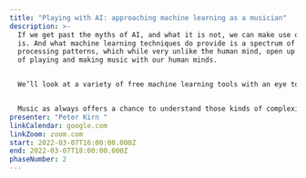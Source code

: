 ```yaml
---
title: "Playing with AI: approaching machine learning as a musician"
description: >-
  If we get past the myths of AI, and what it is not, we can make use of what it
  is. And what machine learning techniques do provide is a spectrum of tools for
  processing patterns, which while very unlike the human mind, open up new ways
  of playing and making music with our human minds. 


  We’ll look at a variety of free machine learning tools with an eye toward which best fit our own musicianship, live playing, and personal musical intelligence. That means exploring how machine learning can be used for free - without necessarily needing coding school - to interactively accompany us as we play, generate more dynamic electronic materials, and help us organize digital sounds in ways that maximize our creativity. We’ll also find out how some simple play in music can help you better understand algorithms and heuristics that are now woven into the larger world - including being more prepared to understand the potential dangers of those tools in societies. 


  Music as always offers a chance to understand those kinds of complexities without demanding prior mastery of math or code, but relying on our sense of intuition and play --  our human minds at their best.
presenter: "Peter Kirn "
linkCalendar: google.com
linkZoom: zoom.com
start: 2022-03-07T16:00:00.000Z
end: 2022-03-07T18:00:00.000Z
phaseNumber: 2
---
```


